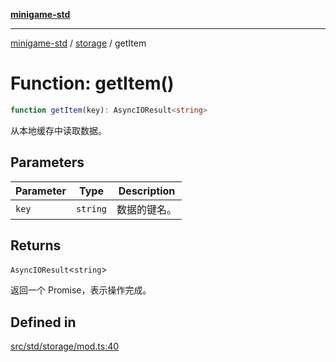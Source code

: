 [**minigame-std**](../../../README.md)

***

[minigame-std](../../../README.md) / [storage](../README.md) / getItem

# Function: getItem()

```ts
function getItem(key): AsyncIOResult<string>
```

从本地缓存中读取数据。

## Parameters

| Parameter | Type | Description |
| ------ | ------ | ------ |
| `key` | `string` | 数据的键名。 |

## Returns

`AsyncIOResult`\<`string`\>

返回一个 Promise，表示操作完成。

## Defined in

[src/std/storage/mod.ts:40](https://github.com/JiangJie/minigame-std/blob/ddafbfd7359780ec38a81aeff021a80d33e07eb0/src/std/storage/mod.ts#L40)

